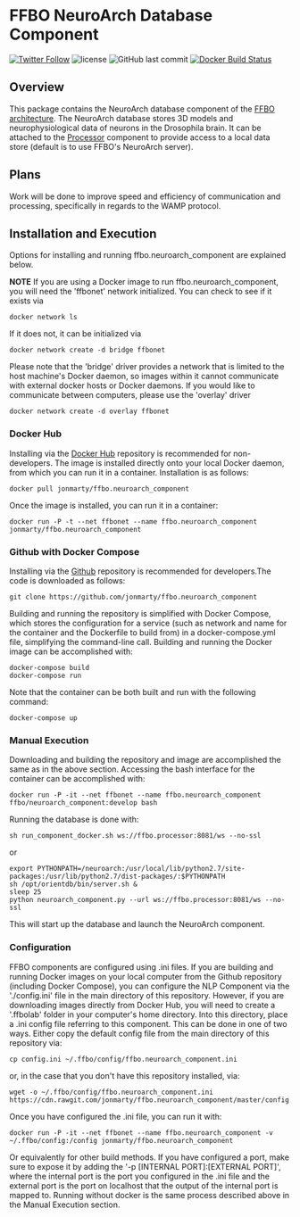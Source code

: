 # FFBO NeuroArch Database Component
[![Twitter Follow](https://img.shields.io/twitter/follow/flybrainobs.svg?style=social&label=Follow)](https://twitter.com/flybrainobs) ![license](https://img.shields.io/github/license/jonmarty/ffbo.neuroarch_component.svg?style=flat-square) ![GitHub last commit](https://img.shields.io/github/last-commit/jonmarty/ffbo.neuroarch_component.svg?style=flat-square) [![Docker Build Status](https://img.shields.io/docker/build/jonmarty/ffbo.neuroarch_component.svg?style=flat-square)](https://hub.docker.com/r/jonmarty/ffbo.neuroarch_component)
## Overview

This package contains the NeuroArch database component of the [FFBO architecture](http://fruitflybrain.org/). The NeuroArch database stores 3D models and neurophysiological data of neurons in the Drosophila brain. It can be attached to the [Processor](http://github.com/jonmarty/ffbo.processor) component to provide access to a local data store (default is to use FFBO's NeuroArch server).

## Plans

Work will be done to improve speed and efficiency of communication and processing, specifically in regards to the WAMP protocol.

## Installation and Execution

Options for installing and running ffbo.neuroarch_component are explained below.

__NOTE__ If you are using a Docker image to run ffbo.neuroarch_component, you will need the 'ffbonet' network initialized. You can check to see if it exists via

    docker network ls

If it does not, it can be initialized via

    docker network create -d bridge ffbonet

Please note that the 'bridge' driver provides a network that is limited to the host machine's Docker daemon, so images within it cannot communicate with external docker hosts or Docker daemons. If you would like to communicate between computers, please use the 'overlay' driver

    docker network create -d overlay ffbonet

### Docker Hub

Installing via the [Docker Hub](https://hub.docker.com/r/jonmarty/ffbo.neuroarch_component) repository is recommended for non-developers. The image is installed directly onto your local Docker daemon, from which you can run it in a container. Installation is as follows:

    docker pull jonmarty/ffbo.neuroarch_component

Once the image is installed, you can run it in a container:

    docker run -P -t --net ffbonet --name ffbo.neuroarch_component jonmarty/ffbo.neuroarch_component


### Github with Docker Compose

Installing via the [Github](https://github.com/jonmarty/ffbo.neuroarch_component) repository is recommended for developers.The code is downloaded as follows:

    git clone https://github.com/jonmarty/ffbo.neuroarch_component

Building and running the repository is simplified with Docker Compose, which stores the configuration for a service (such as network and name for the container and the Dockerfile to build from) in a docker-compose.yml file, simplifying the command-line call. Building and running the Docker image can be accomplished with:

    docker-compose build
    docker-compose run

Note that the container can be both built and run with the following command:

    docker-compose up

### Manual Execution

Downloading and building the repository and image are accomplished the same as in the above section. Accessing the bash interface for the container can be accomplished with:

    docker run -P -it --net ffbonet --name ffbo.neuroarch_component ffbo/neuroarch_component:develop bash

Running the database is done with:

    sh run_component_docker.sh ws://ffbo.processor:8081/ws --no-ssl

or

    export PYTHONPATH=/neuroarch:/usr/local/lib/python2.7/site-packages:/usr/lib/python2.7/dist-packages/:$PYTHONPATH
    sh /opt/orientdb/bin/server.sh &
    sleep 25
    python neuroarch_component.py --url ws://ffbo.processor:8081/ws --no-ssl

This will start up the database and launch the NeuroArch component.

### Configuration

FFBO components are configured using .ini files. If you are building and running Docker images on your local computer from the Github repository (including Docker Compose), you can configure the NLP Component via the './config.ini' file in the main directory of this repository. However, if you are downloading images directly from Docker Hub, you will need to create a '.ffbolab' folder in your computer's home directory. Into this directory, place a .ini config file referring to this component. This can be done in one of two ways. Either copy the default config file from the main directory of this repository via:

    cp config.ini ~/.ffbo/config/ffbo.neuroarch_component.ini

or, in the case that you don't have this repository installed, via:

    wget -o ~/.ffbo/config/ffbo.neuroarch_component.ini https://cdn.rawgit.com/jonmarty/ffbo.neuroarch_component/master/config.ini

Once you have configured the .ini file, you can run it with:

    docker run -P -it --net ffbonet --name ffbo.neuroarch_component -v ~/.ffbo/config:/config jonmarty/ffbo.neuroarch_component

Or equivalently for other build methods. If you have configured a port, make sure to expose it by adding the '-p [INTERNAL PORT]:[EXTERNAL PORT]', where the internal port is the port you configured in the .ini file and the external port is the port on localhost that the output of the internal port is mapped to. Running without docker is the same process described above in the Manual Execution section.


